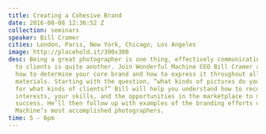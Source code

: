 ```yaml
---
title: Creating a Cohesive Brand
date: 2016-08-08 12:36:52 Z
collection: seminars
speaker: Bill Cramer
cities: London, Paris, New York, Chicago, Los Angeles
image: http://placehold.it/300x300
desc: Being a great photographer is one thing, effectively communicating that expertise
  to clients is quite another. Join Wonderful Machine CEO Bill Cramer as he discusses
  how to determine your core brand and how to express it throughout all of your marketing
  materials. Starting with the question, “what kinds of pictures do you take, and
  for what kinds of clients?” Bill will help you understand how to reconcile your
  interests, your skills, and the opportunities in the marketplace to maximize your
  success. He’ll then follow up with examples of the branding efforts of some of Wonderful
  Machine’s most accomplished photographers.
time: 5 - 6pm
---
```


